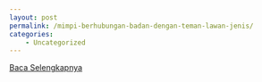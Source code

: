 ```yaml
---
layout: post
permalink: /mimpi-berhubungan-badan-dengan-teman-lawan-jenis/
categories:
    - Uncategorized
---
```


[Baca Selengkapnya](/05)